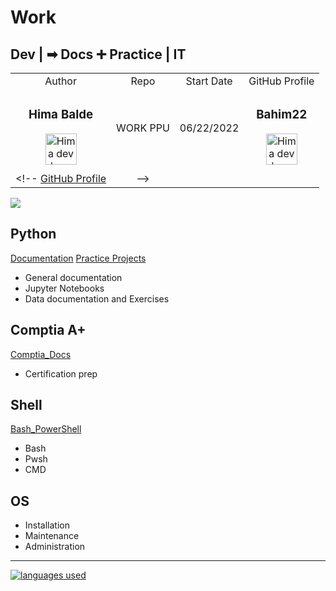 
# Work

## Dev | ➡ Docs ➕ Practice | IT

|  |  |  | |
| :------: | :---: | :------: | :---: |
| Author | Repo | Start Date | GitHub Profile |
| <div> <h3>**Hima Balde** </h3> <img src='https://raw.githubusercontent.com/bahim22/rxt-portfo-3/ded/public/logo512.png' width=50 height=50 align=center alt='Hima dev logo 2'>   </div> | WORK PPU | 06/22/2022 | <div> <h3><strong> Bahim22 </strong> </h3> <a href='https://github.com/bahim22'> <img src='https://raw.githubusercontent.com/bahim22/rxt-portfo-3/ded/public/rocket.png' width=50 height=50 align=center alt='Hima dev logo'> </a> </div> |
| | | | |
 <!-- [GitHub Profile](https://tinyurl.com/Hima-GitHub) | -->

<picture>
<source
  srcset="https://github-readme-stats.vercel.app/api?username=bahim22&show_icons=true&theme=dark"
  media="(prefers-color-scheme: dark)"
/>
<source
  srcset="https://github-readme-stats.vercel.app/api?username=bahim22&show_icons=true"
  media="(prefers-color-scheme: light), (prefers-color-scheme: no-preference)"
/>
<img src="https://github-readme-stats.vercel.app/api?username=bahim22&show_icons=true" />
</picture>

<!-- [![Hima Balde GitHub stats](https://github-readme-stats.vercel.app/api?username=bahim22&show_icons=true&theme=transparent)] -->

## Python

[Documentation][Python Docs]
[Practice Projects][Python Examples]

- General documentation
- Jupyter Notebooks
- Data documentation and Exercises

## Comptia A+

[Comptia_Docs][A+ Main]

- Certification prep

<!-- <img src='images/a_plus_obj.jpeg' width=800 alt='comptia a+ objectives' align='center'> -->

<!-- # Aplus cert badge -->
<!-- <div data-iframe-width="250" data-iframe-height="370" data-share-badge-id="ec61b361-c7e7-46c1-a6d9-ff86657fa4e3" data-share-badge-host="https://www.credly.com"></div>
<script type="text/javascript" async src="//cdn.credly.com/assets/utilities/embed.js"></script> -->

## Shell

[Bash_PowerShell]

- Bash
- Pwsh
- CMD

## OS

- Installation
- Maintenance
- Administration

----------

<!-- <img src='images/rocket.svg'> -->

<!-- <p>
 [![Top Langs](https://github-readme-stats.vercel.app/api/top-langs/?username=bahim22&layout=compact&hide=css)](https://github.com/bahim22/)
</p> -->
<div>
<a href="https://github.com/bahim22/">
  <img align="center" src="https://github-readme-stats.vercel.app/api/top-langs/?username=bahim22&hide=css&layout=compact" alt='languages used' />
</a>
<!-- <a href="https://github.com/bahim22/work">
  <img align="center" src="https://github-readme-stats.vercel.app/api/pin/?username=bahim22&repo=work" alt='Work repo card' />
</a>-->
</div>
 <!--<a href="https://github.com/bahim22/rxt-portfo-3">
  <img align="center" src="https://github-readme-stats.vercel.app/api/pin/?username=bahim22&repo=rxt-portfo-3" alt='portfolio card' />
</a>-->

[Python Docs]: Docs_Py/PyDoc.md
[A+ Main]: Docs_Aplus/AplusMain.md
[Python Examples]: py-prac/cal_qr.ipynb
[Bash_PowerShell]: Docs_Scripts/bash_cmds.md
